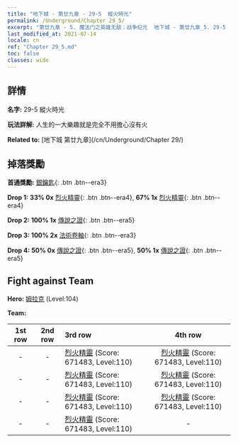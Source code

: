 ```yaml
---
title: "地下城 - 第廿九章 - 29-5  縱火時光"
permalink: /Underground/Chapter 29_5/
excerpt: "第廿九章 - 5. 魔法门之英雄无敌：战争纪元  地下城 - 第廿九章_5. 29-5  縱火時光"
last_modified_at: 2021-07-14
locale: cn
ref: "Chapter 29_5.md"
toc: false
classes: wide
---
```


## 詳情

 **名字:** 29-5  縱火時光

 **玩法詳解:**       人生的一大樂趣就是完全不用擔心沒有火

 **Related to:** [地下城 第廿九章](/cn/Underground/Chapter 29/)

## 掉落獎勵

 **首通獎勵:** [銀鑰匙](/cn/Items/con_693/){: .btn .btn--era3}

 **Drop 1:** **33% 0x** [烈火精靈](/cn/Items/unt_231/){: .btn .btn--era4}, **67% 1x** [烈火精靈](/cn/Items/unt_231/){: .btn .btn--era4}

 **Drop 2:** **100% 1x** [傳說之證](/cn/Items/mat_102/){: .btn .btn--era5}

 **Drop 3:** **100% 2x** [法術卷軸](/cn/Items/con_694/){: .btn .btn--era3}

 **Drop 4:** **50% 0x** [傳說之證](/cn/Items/mat_102/){: .btn .btn--era5}, **50% 1x** [傳說之證](/cn/Items/mat_102/){: .btn .btn--era5}


## Fight against Team
 **Hero:** [姆拉克](/cn/heroes/Mullich/) (Level:104)

 **Team:**


  | 1st row | 2nd row | 3rd row | 4th row |
  |:----:|:----:|:----|:----:|
  | - | - | [烈火精靈](/cn/units/Efreeti/) (Score: 671483, Level:110)  | [烈火精靈](/cn/units/Efreeti/) (Score: 671483, Level:110)  |
  | - | - | [烈火精靈](/cn/units/Efreeti/) (Score: 671483, Level:110)  | [烈火精靈](/cn/units/Efreeti/) (Score: 671483, Level:110)  |
  | - | - | [烈火精靈](/cn/units/Efreeti/) (Score: 671483, Level:110)  | [烈火精靈](/cn/units/Efreeti/) (Score: 671483, Level:110)  |
  | - | - | [烈火精靈](/cn/units/Efreeti/) (Score: 671483, Level:110)  | - |


